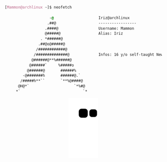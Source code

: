 ```css
[Mammon@archlinux ~]$ neofetch

                    -@                    Iriz@archlinux
                   .##@                   -----------------
                  .####@                  Username: Mammon
                  @#####@                 Alias: Iriz
                . *######@                
               .##@o@#####@               
              /############@            
             /##############@             Infos: 16 y/o self-taught Newbie Dev!
            @######@**%######@            
           @######`     %#####o           
          @######@       ######%          
        -@#######h       ######@.`        
       /#####h**``       `**%@####@       
      @H@*`                    `*%#@    
     *`                            `*     
```
<p align="center">
    <img src="https://raw.githubusercontent.com/rafaballerini/rafaballerini/8dda5ffe90885d006f7ed6433c09794e05290fd1/github-contribution-grid-snake.svg">
</a>
